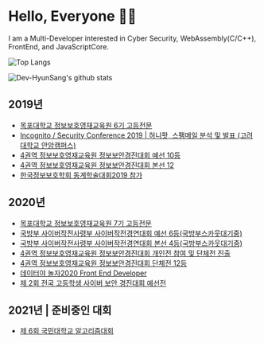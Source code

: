 # Hello, Everyone 🤘🏻

I am a Multi-Developer interested in Cyber Security, WebAssembly(C/C++), FrontEnd, and JavaScriptCore.

![Top Langs](https://github-readme-stats.vercel.app/api/top-langs/?username=Dev-HyunSang&layout=compact)

![Dev-HyunSang's github stats](https://github-readme-stats.vercel.app/api?username=Dev-HyunSang&show_icons=true&theme=radical)

## 2019년
- [목포대학교 정보보호영재교육원 6기 고등전문](http://secu.mokpo.ac.kr/index.9is?contentUid=4a94e39d5f702dab015f8fa6b7e414b2)
- [Incognito / Security Conference 2019 | 허니팟, 스팸메일 분석 및 발표 (고려대학교 안암캠퍼스)]()
- [4권역 정보보호영재교육원 정보보안경진대회 예선 10등]()
- [4권역 정보보호영재교육원 정보보안경진대회 본선 12]()
- [한국정보보호학회 동계학술대회2019 참가](https://www.manuscriptlink.com/society/kiisc/conference/ciscw2019)

## 2020년
- [목포대학교 정보보호영재교육원 7기 고등전문](http://secu.mokpo.ac.kr/index.9is?contentUid=4a94e39d5f702dab015f8fa6b7e414b2)
- [국방부 사이버작전사령부 사이버작전경연대회 예선 6등(국방부스카웃대기중)](https://cyberoc.kr/)
- [국방부 사이버작전사령부 사이버작전경연대회 본선 4등(국방부스카웃대기중)](https://cyberoc.kr/)
- [4권역 정보보호영재교육원 정보보안경진대회 개인전 참여 및 단체전 진출]()
- [4권역 정보보호영재교육원 정보보안경진대회 단체전 12등]()
- [데이터야 놀자2020 Front End Developer](https://datayanolja.github.io/)
- [제 2회 전국 고등학생 사이버 보안 경진대회 예선전](http://sc.anu.ac.kr/)

## 2021년 | 준비중인 대회
- [제 6회 국민대학교 알고리즘대회](https://softwarecontest.kookmin.ac.kr/)
